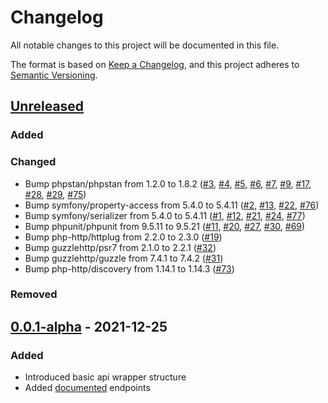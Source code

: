# Changelog
All notable changes to this project will be documented in this file.

The format is based on [Keep a Changelog](https://keepachangelog.com/en/1.0.0/),
and this project adheres to [Semantic Versioning](https://semver.org/spec/v2.0.0.html).

## [Unreleased]
### Added

### Changed
- Bump phpstan/phpstan from 1.2.0 to 1.8.2 ([#3](https://github.com/stephan-strate/php-music-brainz-api/pull/3), [#4](https://github.com/stephan-strate/php-music-brainz-api/pull/4), [#5](https://github.com/stephan-strate/php-music-brainz-api/pull/5), [#6](https://github.com/stephan-strate/php-music-brainz-api/pull/6), [#7](https://github.com/stephan-strate/php-music-brainz-api/pull/7), [#9](https://github.com/stephan-strate/php-music-brainz-api/pull/9), [#17](https://github.com/stephan-strate/php-music-brainz-api/pull/17), [#28](https://github.com/stephan-strate/php-music-brainz-api/pull/28), [#29](https://github.com/stephan-strate/php-music-brainz-api/pull/29), [#75](https://github.com/stephan-strate/php-music-brainz-api/pull/75))
- Bump symfony/property-access from 5.4.0 to 5.4.11 ([#2](https://github.com/stephan-strate/php-music-brainz-api/pull/2), [#13](https://github.com/stephan-strate/php-music-brainz-api/pull/13), [#22](https://github.com/stephan-strate/php-music-brainz-api/pull/22), [#76](https://github.com/stephan-strate/php-music-brainz-api/pull/76))
- Bump symfony/serializer from 5.4.0 to 5.4.11 ([#1](https://github.com/stephan-strate/php-music-brainz-api/pull/1), [#12](https://github.com/stephan-strate/php-music-brainz-api/pull/12), [#21](https://github.com/stephan-strate/php-music-brainz-api/pull/21), [#24](https://github.com/stephan-strate/php-music-brainz-api/pull/24), [#77](https://github.com/stephan-strate/php-music-brainz-api/pull/77))
- Bump phpunit/phpunit from 9.5.11 to 9.5.21 ([#11](https://github.com/stephan-strate/php-music-brainz-api/pull/11), [#20](https://github.com/stephan-strate/php-music-brainz-api/pull/20), [#27](https://github.com/stephan-strate/php-music-brainz-api/pull/27), [#30](https://github.com/stephan-strate/php-music-brainz-api/pull/30), [#69](https://github.com/stephan-strate/php-music-brainz-api/pull/69))
- Bump php-http/httplug from 2.2.0 to 2.3.0 ([#19](https://github.com/stephan-strate/php-music-brainz-api/pull/19))
- Bump guzzlehttp/psr7 from 2.1.0 to 2.2.1 ([#32](https://github.com/stephan-strate/php-music-brainz-api/pull/32))
- Bump guzzlehttp/guzzle from 7.4.1 to 7.4.2 ([#31](https://github.com/stephan-strate/php-music-brainz-api/pull/31))
- Bump php-http/discovery from 1.14.1 to 1.14.3 ([#73](https://github.com/stephan-strate/php-music-brainz-api/pull/73))

### Removed

## [0.0.1-alpha] - 2021-12-25
### Added
- Introduced basic api wrapper structure
- Added [documented](https://musicbrainz.org/doc/MusicBrainz_API) endpoints

[Unreleased]: https://github.com/stephan-strate/php-music-brainz-api/compare/v0.0.1-alpha...HEAD
[0.0.1-alpha]: https://github.com/stephan-strate/php-music-brainz-api/releases/tag/v0.0.1-alpha
